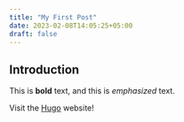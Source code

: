 ```yaml
---
title: "My First Post"
date: 2023-02-08T14:05:25+05:00
draft: false
---
```

## Introduction

This is **bold** text, and this is *emphasized* text.

Visit the [Hugo](https://gohugo.io) website!
